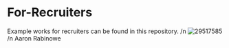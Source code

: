 # For-Recruiters
Example works for recruiters can be found in this repository.
/n ![29517585](https://user-images.githubusercontent.com/29517585/210889923-7bbc2498-a5aa-448c-afcf-10b26b68841d.jpg)
/n Aaron Rabinowe
